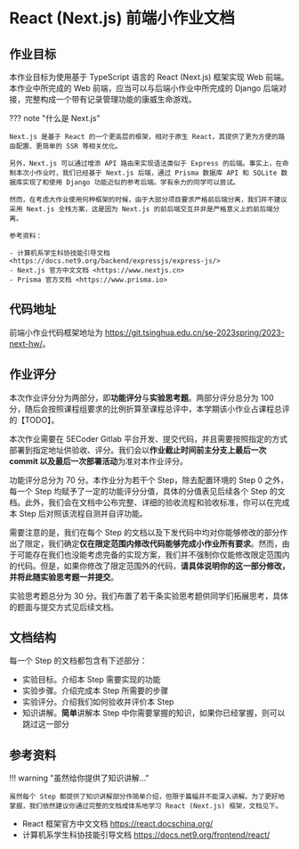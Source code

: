 # React (Next.js) 前端小作业文档

## 作业目标

本作业目标为使用基于 TypeScript 语言的 React (Next.js) 框架实现 Web 前端。本作业中所完成的 Web 前端，应当可以与后端小作业中所完成的 Django 后端对接，完整构成一个带有记录管理功能的康威生命游戏。

??? note "什么是 Next.js"

    Next.js 是基于 React 的一个更高层的框架，相对于原生 React，其提供了更为方便的路由配置、更简单的 SSR 等相关优化。

    另外，Next.js 可以通过增添 API 路由来实现语法类似于 Express 的后端。事实上，在命制本次小作业时，我们已经基于 Next.js 后端，通过 Prisma 数据库 API 和 SQLite 数据库实现了和使用 Django 功能近似的参考后端。学有余力的同学可以尝试。

    然而，在考虑大作业使用何种框架的时候，由于大部分项目要求严格前后端分离，我们并不建议采用 Next.js 全栈方案，这是因为 Next.js 的前后端交互并非是严格意义上的前后端分离。

    参考资料：

    - 计算机系学生科协技能引导文档 <https://docs.net9.org/backend/expressjs/express-js/>
    - Next.js 官方中文文档 <https://www.nextjs.cn>
    - Prisma 官方文档 <https://www.prisma.io>

## 代码地址

前端小作业代码框架地址为 <https://git.tsinghua.edu.cn/se-2023spring/2023-next-hw/>。

## 作业评分

本次作业评分分为两部分，即**功能评分**与**实验思考题**。两部分评分总分为 100 分，随后会按照课程组要求的比例折算至课程总评中，本学期该小作业占课程总评的【TODO】。

本次作业需要在 SECoder Gitlab 平台开发、提交代码，并且需要按照指定的方式部署到指定地址供验收、评分。我们会以**作业截止时间前主分支上最后一次 commit 以及最后一次部署活动**为准对本作业评分。

功能评分总分为 70 分。本作业分为若干个 Step，除去配置环境的 Step 0 之外，每一个 Step 均赋予了一定的功能评分分值，具体的分值表见后续各个 Step 的文档。此外，我们会在文档中公布完整、详细的验收流程和验收标准，你可以在完成本 Step 后对照该流程自测并自评功能。

需要注意的是，我们在每个 Step 的文档以及下发代码中均对你能够修改的部分作出了限定，我们确定**仅在限定范围内修改代码能够完成小作业所有要求**。然而，由于可能存在我们也没能考虑完备的实现方案，我们并不强制你仅能修改限定范围内的代码。但是，如果你修改了限定范围外的代码，**请具体说明你的这一部分修改，并将此随实验思考题一并提交**。

实验思考题总分为 30 分。我们布置了若干条实验思考题供同学们拓展思考，具体的题面与提交方式见后续文档。

## 文档结构

每一个 Step 的文档都包含有下述部分：

- 实验目标。介绍本 Step 需要实现的功能
- 实验步骤。介绍完成本 Step 所需要的步骤
- 实验评分。介绍我们如何验收并评价本 Step
- 知识讲解。**简单**讲解本 Step 中你需要掌握的知识，如果你已经掌握，则可以跳过这一部分

## 参考资料

!!! warning "虽然给你提供了知识讲解..."

    虽然每个 Step 都提供了知识讲解部分作简单介绍，但限于篇幅并不能深入讲解。为了更好地掌握，我们依然建议你通过完整的文档成体系地学习 React (Next.js) 框架，文档见下。

- React 框架官方中文文档 <https://react.docschina.org/>
- 计算机系学生科协技能引导文档 <https://docs.net9.org/frontend/react/>
